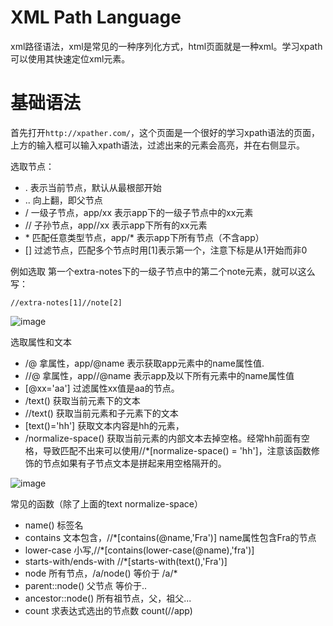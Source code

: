 # XML Path Language
xml路径语法，xml是常见的一种序列化方式，html页面就是一种xml。学习xpath可以使用其快速定位xml元素。
# 基础语法
首先打开`http://xpather.com/`，这个页面是一个很好的学习xpath语法的页面，上方的输入框可以输入xpath语法，过滤出来的元素会高亮，并在右侧显示。

选取节点：
- . 表示当前节点，默认从最根部开始
- .. 向上翻，即父节点
- / 一级子节点，app/xx 表示app下的一级子节点中的xx元素
- // 子孙节点，app//xx 表示app下所有的xx元素
- \* 匹配任意类型节点，app/* 表示app下所有节点（不含app）
- [] 过滤节点，匹配多个节点时用[1]表示第一个，注意下标是从1开始而非0

例如选取 第一个extra-notes下的一级子节点中的第二个note元素，就可以这么写：
```
//extra-notes[1]//note[2]
```
![image](https://i.imgur.com/Y4XZfMX.png)

选取属性和文本
- /@ 拿属性，app/@name 表示获取app元素中的name属性值.
- //@ 拿属性，app//@name 表示app及以下所有元素中的name属性值
- [@xx='aa'] 过滤属性xx值是aa的节点。
- /text() 获取当前元素下的文本
- //text() 获取当前元素和子元素下的文本
- [text()='hh'] 获取文本内容是hh的元素，
- /normalize-space() 获取当前元素的内部文本去掉空格。经常hh前面有空格，导致匹配不出来可以使用//*[normalize-space() = 'hh']，注意该函数修饰的节点如果有子节点文本是拼起来用空格隔开的。

![image](https://i.imgur.com/nTiyyPN.png)

常见的函数（除了上面的text normalize-space）
- name() 标签名
- contains 文本包含，//*[contains(@name,'Fra')] name属性包含Fra的节点
- lower-case 小写,//*[contains(lower-case(@name),'fra')]
- starts-with/ends-with //*[starts-with(text(),'Fra')]
- node 所有节点，/a/node() 等价于 /a/*
- parent::node() 父节点 等价于..
- ancestor::node() 所有祖节点，父，祖父...
- count 求表达式选出的节点数 count(//app)


